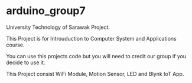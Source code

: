 # arduino_group7
University Technology of Sarawak Project.

This Project is for Introuduction to Computer System and Applications course.

You can use this projects code but you will need to credit our group if you decide to use it.

This Project consist WiFi Module, Motion Sensor, LED and Blynk IoT App.